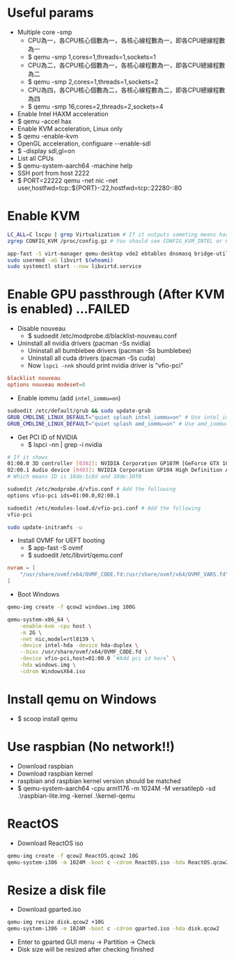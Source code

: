 Useful params
=====
* Multiple core -smp
    * CPU為一，各CPU核心個數為一，各核心線程數為一，即各CPU總線程數為一
    * $ qemu -smp 1,cores=1,threads=1,sockets=1
    * CPU為二，各CPU核心個數為一，各核心線程數為一，即各CPU總線程數為二
    * $ qemu -smp 2,cores=1,threads=1,sockets=2
    * CPU為四，各CPU核心個數為二，各核心線程數為二，即各CPU總線程數為四
    * $ qemu -smp 16,cores=2,threads=2,sockets=4
* Enable Intel HAXM acceleration
* $ qemu -accel hax
* Enable KVM acceleration, Linux only
* $ qemu -enable-kvm
* OpenGL acceleration, configuare --enable-sdl
* $ -display sdl,gl=on
* List all CPUs
* $ qemu-system-aarch64 -machine help
* SSH port from host 2222
* $ PORT=22222 qemu -net nic -net user,hostfwd=tcp::${PORT}-:22,hostfwd=tcp::22280-:80

Enable KVM
=====
```sh
LC_ALL=C lscpu | grep Virtualization # If it outputs someting means hardware is usable
zgrep CONFIG_KVM /proc/config.gz # You should see CONFIG_KVM_INTEL or CONFIG_KVM_AMD as ‘m’ or ‘y’

app-fast -S virt-manager qemu-desktop vde2 ebtables dnsmasq bridge-utils openbsd-netcat --needed
sudo usermod -aG libvirt $(whoami)
sudo systemctl start --now libvirtd.service
```

Enable GPU passthrough (After KVM is enabled) ...FAILED
=====
* Disable nouveau
    * $ sudoedit /etc/modprobe.d/blacklist-nouveau.conf
* Uninstall all nvidia drivers (pacman -Ss nvidia)
    * Uninstall all bumblebee drivers (pacman -Ss bumblebee)
    * Uninstall all cuda drivers (pacman -Ss cuda)
    * Now `lspci -nnk` should print nvidia driver is "vfio-pci"
```conf
blacklist nouveau
options nouveau modeset=0
```
* Enable iommu (add `intel_iommu=on`)
```sh
sudoedit /etc/default/grub && sudo update-grub
GRUB_CMDLINE_LINUX_DEFAULT="quiet splash intel_iommu=on" # Use intel_iommu=on for intel
GRUB_CMDLINE_LINUX_DEFAULT="quiet splash amd_iommu=on" # Use amd_iommu=on for amd
```
* Get PCI ID of NVIDIA
    * $ lspci -nn | grep -i nvidia
```sh
# If it shows
01:00.0 3D controller [0302]: NVIDIA Corporation GP107M [GeForce GTX 1050 Mobile] [10de:1c8d] (rev ff)
02:00.1 Audio device [0403]: NVIDIA Corporation GP104 High Definition Audio Controller [10de:10f0] (rev a1)
# Which means ID is 10de:1c8d and 10de:10f0

sudoedit /etc/modprobe.d/vfio.conf # Add the following
options vfio-pci ids=01:00.0,02:00.1

sudoedit /etc/modules-load.d/vfio-pci.conf # Add the following
vfio-pci

sudo update-initramfs -u
```
* Install OVMF for UEFT booting
    * $ app-fast -S ovmf
    * $ sudoedit /etc/libvirt/qemu.conf
```conf
nvram = [
    "/usr/share/ovmf/x64/OVMF_CODE.fd:/usr/share/ovmf/x64/OVMF_VARS.fd"
]
```
* Boot Windows
```sh
qemu-img create -f qcow2 windows.img 100G

qemu-system-x86_64 \
    -enable-kvm -cpu host \
    -m 2G \
    -net nic,model=rtl8139 \
    -device intel-hda -device hda-duplex \
    --bios /usr/share/ovmf/x64/OVMF_CODE.fd \
    -device vfio-pci,host=01:00.0 `#Add pci id here` \
    -hda windows.img \
    -cdrom WindowsX64.iso
```

Install qemu on Windows
=====
* $ scoop install qemu

Use raspbian (No network!!)
=====
* Download raspbian [](http://downloads.raspberrypi.org/raspbian_lite/images)
* Download raspbian kernel [](https://github.com/dhruvvyas90/qemu-rpi-kernel)
* raspbian and raspbian kernel version should be matched
* $ qemu-system-aarch64 -cpu arm1176 -m 1024M -M versatilepb -sd .\raspbian-lite.img -kernel .\kernel-qemu

ReactOS
=====
* Download ReactOS iso
```sh
qemu-img create -f qcow2 ReactOS.qcow2 10G
qemu-system-i386 -m 1024M -boot c -cdrom ReactOS.iso -hda ReactOS.qcow2 -localtime -net "nic,model=ne2k_pci" -net user -serial file:ReactOS.log
```

Resize a disk file
=====
* Download gparted.iso
```sh
qemu-img resize disk.qcow2 +10G
qemu-system-i386 -m 1024M -boot c -cdrom gparted.iso -hda disk.qcow2
```
* Enter to gparted GUI menu -> Partition -> Check
* Disk size will be resized after checking finished
